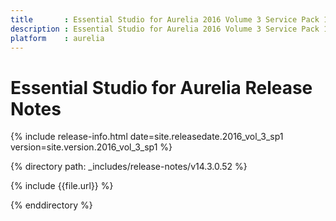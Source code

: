 ```yaml
---
title		: Essential Studio for Aurelia 2016 Volume 3 Service Pack 1 Release Notes
description : Essential Studio for Aurelia 2016 Volume 3 Service Pack 1 Release Notes
platform	: aurelia
---
```


# Essential Studio for Aurelia Release Notes

{% include release-info.html date=site.releasedate.2016_vol_3_sp1 version=site.version.2016_vol_3_sp1 %} 

{% directory path: _includes/release-notes/v14.3.0.52 %}

{% include {{file.url}} %}

{% enddirectory %}